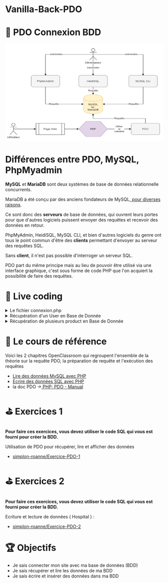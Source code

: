 # Vanilla-Back-PDO

# 💾 PDO Connexion BDD

<img src="schema.png"
     alt="schema-pdo"/>

# Différences entre PDO, MySQL, PhpMyadmin

**MySQL** et **MariaDB** sont deux systèmes de base de données relationnelle concurrents.

MariaDB a été conçu par des anciens fondateurs de MySQL,[ pour diverses raisons](https://subscription.packtpub.com/book/application_development/9781783981601/1/ch01lvl1sec08/mariadb-history).

Ce sont donc des **serveurs** de base de données, qui ouvrent leurs portes pour que d'autres logiciels puissent envoyer des requêtes et recevoir des données en retour.

PhpMyAdmin, HeidiSQL, MySQL CLI, et bien d'autres logiciels du genre ont tous le point commun d'être des **clients** permettant d'envoyer au serveur des requêtes SQL.

Sans **client**, il n'est pas possible d'interroger un serveur SQL.

PDO part du même principe mais au lieu de pouvoir être utilisé via une interface graphique, c'est sous forme de code PHP que l'on acquiert la possibilité de faire des requêtes.

# 🎦 Live coding

<details>
  <summary>Le fichier connexion.php</summary>
  
  ```php
  <?php
     try
     {
          $db = new PDO('mysql:host=localhost;dbname=pdo_test;charset=utf8', 'root', '');
     }
     catch (Exception $e)
     {
          die('Erreur : ' . $e->getMessage());
     }

     ?>

```
</details>

<details>
  <summary>Récupération d'un User en Base de Donnée</summary>

  ```php
  <?php
     // dans un nouveau fichier que l'on peut nommer index.php
     // ne pas oublier d'importer le fichier connexion.php où l'on créer la connexion PDO
      require_once('connexion.php');

      // requete de mon user :

      // on commence par préparer la requète grace à query()
      $request =  $db->query('SELECT * FROM user');

      // on récupère la réponse à la requète grâce à fetch(), car je n'ai qu'un seul user en BDD
      $user = $request->fetch();


     // après avoir récupéré la réponse de votre requète, ne pas hésiter à contrôler les données que l'on reçoit
     // par exemple pour voir le type de donnée que l'on reçoit
      var_dump($user);

     // grâce à mon var_dump précédent, j'ai vu que la donnée que je reçois dans $user est un tableau, et il a une colonne nommée prenom.
     // je décide donc d'afficher sur ma page html ce prénom
      echo($user['prenom']);

     ?>

```
</details>

<details>
  <summary>Récupération de plusieurs product en Base de Donnée</summary>

  ```php
  <?php
     // requete de mes produits

     // on prépare la requète
     $request = $db->query('SELECT * FROM product');

     // on récupère la réponse à la requète grâce à fetchAll(), car j'ai plusieurs produits en BDD
     $products = $request->fetchAll();

     // ce var_dump me montre que je reçois un tableau, dans lequel il y a plusieurs tableau, un tableau pour chaque produit.
     var_dump($products);

     // pour afficher le nom de chacun des produits, je boucle dans ce grand tableau. Pour chaque produit :
     foreach($products as $product){
          // j'affiche la colonne name du tableau d'UN produit
          echo($product['name']. '<br><hr><br>');
     }

     ?>

```
</details>


# 📖 Le cours de référence

Voici les 2 chapitres OpenClassroom qui regroupent l'ensemble de la théorie sur la requête PDO, la préparation de requête et l'exécution des requêtes

- [Lire des données MySQL avec PHP](https://openclassrooms.com/en/courses/918836-concevez-votre-site-web-avec-php-et-mysql/914293-lisez-des-donnees)
- [Ecrire des données SQL avec PHP](https://openclassrooms.com/en/courses/918836-concevez-votre-site-web-avec-php-et-mysql/914508-ecrivez-des-donnees)
- la doc PDO →[ PHP: PDO - Manual](https://www.php.net/manual/fr/book.pdo.php)

# ⛳ Exercices 1

##

**Pour faire ces exercices, vous devez utiliser le code SQL qui vous est fourni pour créer la BDD.**

Utilisation de PDO pour récupérer, lire et afficher des données

- [simplon-roanne/Exercice-PDO-1](https://github.com/simplon-roanne/Exercice-PDO-1)

# ⛳ Exercices 2

##

**Pour faire ces exercices, vous devez utiliser le code SQL qui vous est fourni pour créer la BDD.**

Ecriture et lecture de données ( Hospital ) :

- [simplon-roanne/Exercice-PDO-2](https://github.com/simplon-roanne/Exercice-PDO-2)

# 🏆 Objectifs

- Je sais connecter mon site avec ma base de données (BDD)
- Je sais récupérer et lire les données de ma BDD
- Je sais écrire et insérer des données dans ma BDD

```

```
